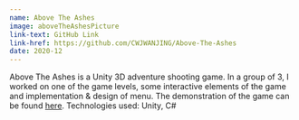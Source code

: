 ```yaml
---
name: Above The Ashes
image: aboveTheAshesPicture
link-text: GitHub Link
link-href: https://github.com/CWJWANJING/Above-The-Ashes
date: 2020-12
---
```


Above The Ashes is a Unity 3D adventure shooting game. In a group of 3, I worked on one of the game levels, some interactive elements of the game and implementation & design of menu. The demonstration of the game can be found <a href="https://www.youtube.com/watch?v=SqT9jGA4_E8">here</a>.
Technologies used: Unity, C#
